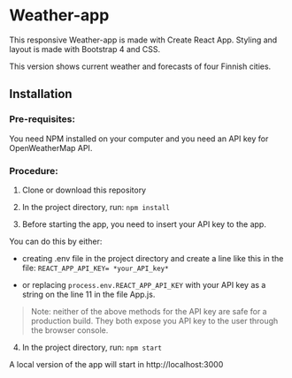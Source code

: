 # Weather-app

This responsive Weather-app is made with Create React App. Styling and layout is made with Bootstrap 4 and CSS.

This version shows current weather and forecasts of four Finnish cities.

## Installation

### Pre-requisites:

You need NPM installed on your computer and you need an API key for OpenWeatherMap API.

### Procedure:

1. Clone or download this repository

2. In the project directory, run:
`npm install`

3. Before starting the app, you need to insert your API key to the app.

You can do this by either:

- creating .env file in the project directory and create a line like this in the file: 
`REACT_APP_API_KEY= *your_API_key*`

- or replacing `process.env.REACT_APP_API_KEY` with your API key as a string on the line 11 in the file App.js.

> Note: neither of the above methods for the API key are safe for a production build. They both expose you API key to the user through the browser console.

4. In the project directory, run:
`npm start`

A local version of the app will start in http://localhost:3000
